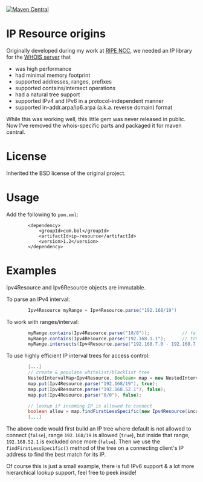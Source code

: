 [![Maven Central](https://img.shields.io/maven-central/v/com.bol/ip-resource.svg)](http://search.maven.org/#search%7Cga%7C1%7Ccom.bol)

# IP Resource origins

Originally developed during my work at [RIPE NCC](http://ripe.net), we needed an IP library for the [WHOIS server](http://github.com/RIPE-NCC/whois) that

* was high performance
* had minimal memory footprint
* supported addresses, ranges, prefixes
* supported contains/intersect operations
* had a natural tree support
* supported IPv4 and IPv6 in a protocol-independent manner
* supported in-addr.arpa/ip6.arpa (a.k.a. reverse domain) format

While this was working well, this little gem was never released in public. Now I've removed the whois-specific parts and packaged it for maven central.

# License

Inherited the BSD license of the original project.

# Usage

Add the following to `pom.xml`:

```
        <dependency>
            <groupId>com.bol</groupId>
            <artifactId>ip-resource</artifactId>
            <version>1.2</version>
        </dependency>
```

# Examples

Ipv4Resource and Ipv6Resource objects are immutable.

To parse an IPv4 interval:
```java
        Ipv4Resource myRange = Ipv4Resource.parse("192.168/19")
```

To work with ranges/interval:
```java
        myRange.contains(Ipv4Resource.parse("10/8"));            // false
        myRange.contains(Ipv4Resource.parse("192.168.1.1");      // true
        myRange.intersects(Ipv4Resource.parse("192.168.7.0 - 192.168.7.7"));    // true
```

To use highly efficient IP interval trees for access control:
```java
        [...]
        // create & populate whitelist/blacklist tree
        NestedIntervalMap<Ipv4Resource, Boolean> map = new NestedIntervalMap<>();
        map.put(Ipv4Resource.parse("192.168/19"), true);
        map.put(Ipv4Resource.parse("192.168.52.1"), false);
        map.put(Ipv4Resource.parse("0/0"), false);

        // lookup if incoming IP is allowed to connect
        boolean allow = map.findFirstLessSpecific(new Ipv4Resource(incomingSocket.getInetAddress()));
        [...]
```
The above code would first build an IP tree where default is not allowed to connect (`false`), range `192.168/19` is allowed (`true`), but inside that range, `192.168.52.1` is excluded once more (`false`). Then we use the `findFirstLessSpecific()` method of the tree on a connecting client's IP address to find the best match for its IP.

Of course this is just a small example, there is full IPv6 support & a lot more hierarchical lookup support, feel free to peek inside!

